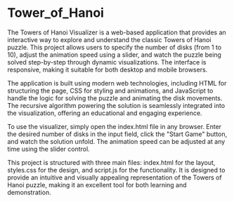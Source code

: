 # Tower_of_Hanoi
The Towers of Hanoi Visualizer is a web-based application that provides an interactive way to explore and understand the classic Towers of Hanoi puzzle. This project allows users to specify the number of disks (from 1 to 10), adjust the animation speed using a slider, and watch the puzzle being solved step-by-step through dynamic visualizations. The interface is responsive, making it suitable for both desktop and mobile browsers.

The application is built using modern web technologies, including HTML for structuring the page, CSS for styling and animations, and JavaScript to handle the logic for solving the puzzle and animating the disk movements. The recursive algorithm powering the solution is seamlessly integrated into the visualization, offering an educational and engaging experience.

To use the visualizer, simply open the index.html file in any browser. Enter the desired number of disks in the input field, click the "Start Game" button, and watch the solution unfold. The animation speed can be adjusted at any time using the slider control.

This project is structured with three main files: index.html for the layout, styles.css for the design, and script.js for the functionality. It is designed to provide an intuitive and visually appealing representation of the Towers of Hanoi puzzle, making it an excellent tool for both learning and demonstration.
